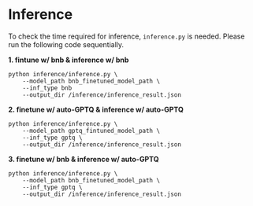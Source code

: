 # Inference

To check the time required for inference, `inference.py` is needed.
Please run the following code sequentially.

**1. fintune w/ bnb & inference w/ bnb**
```
python inference/inference.py \
    --model_path bnb_finetuned_model_path \
    --inf_type bnb
    --output_dir /inference/inference_result.json
```

**2. finetune w/ auto-GPTQ & inference w/ auto-GPTQ**
```
python inference/inference.py \
    --model_path gptq_fintuned_model_path \
    --inf_type gptq \
    --output_dir /inference/inference_result.json
```

**3. finetune w/ bnb & inference w/ auto-GPTQ**
```
python inference/inference.py \
    --model_path bnb_finetuned_model_path \
    --inf_type gptq \
    --output_dir /inference/inference_result.json
```